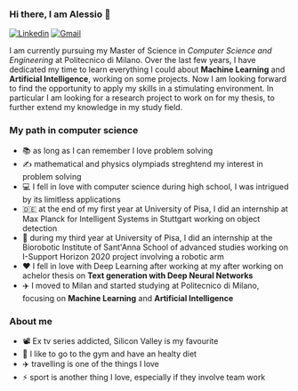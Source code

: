 ### Hi there, I am Alessio 👋

[![Linkedin](https://img.shields.io/badge/LinkedIn-0077B5?style=flat&logo=linkedin&logoColor=white)](https://www.linkedin.com/in/alessio-bray-849727133/)
[![Gmail](https://img.shields.io/badge/Gmail-D14836?style=flat&logo=gmail&logoColor=white)](mailto:alessio.bray@gmail.com)

I am currently pursuing my Master of Science in *Computer Science and Engineering* at Politecnico di Milano. Over the last few years, I have dedicated my time to learn everything I could about **Machine Learning** and **Artificial Intelligence**, working on some projects. Now I am looking forward to find the opportunity to apply my skills in a stimulating environment. In particular I am looking for a research project to work on for my thesis, to further extend my knowledge in my study field. 

### My path in computer science

* :books: as long as I can remember I love problem solving
* :writing_hand: mathematical and physics olympiads streghtend my interest in problem solving
* :computer: I fell in love with computer science during high school, I was intrigued by its limitless applications
* :de: at the end of my first year at University of Pisa, I did an internship at Max Planck for Intelligent Systems in Stuttgart working on object detection
* :mechanical_arm: during my third year at University of Pisa, I did an internship at the Biorobotic Institute of Sant'Anna School of advanced studies working on I-Support Horizon 2020 project involving a robotic arm
* :hearts: I fell in love with Deep Learning after working at my  after working on achelor thesis on **Text generation with Deep Neural Networks** 
* :airplane: I moved to Milan and started studying at Politecnico di Milano, focusing on **Machine Learning** and **Artificial Intelligence**

### About me

* :film_projector: Ex tv series addicted, Silicon Valley is my favourite
* :muscle: I like to go to the gym and have an healty diet
* :airplane: travelling is one of the things I love
* :zap: sport is another thing I love, especially if they involve team work

